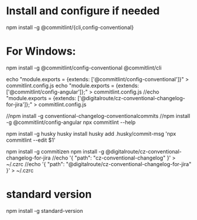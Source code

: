 
# Install and configure if needed
npm install -g @commitlint/{cli,config-conventional}
# For Windows:
npm install -g @commitlint/config-conventional @commitlint/cli

echo "module.exports = {extends: ['@commitlint/config-conventional']}" > commitlint.config.js
echo "module.exports = {extends: ['@commitlint/config-angular']};" > commitlint.config.js
//echo "module.exports = {extends: ['@digitalroute/cz-conventional-changelog-for-jira']};" > commitlint.config.js



//npm install -g  conventional-changelog-conventionalcommits
//npm install -g  @commitlint/config-angular
npx commitlint --help


npm install -g husky
husky install
husky add .husky/commit-msg 'npx commitlint --edit $1'


npm install -g commitizen
npm install -g @digitalroute/cz-conventional-changelog-for-jira
//echo '{ "path": "cz-conventional-changelog" }' > ~/.czrc
//echo '{ "path": "@digitalroute/cz-conventional-changelog-for-jira" }' > ~/.czrc


# standard version
npm install -g standard-version




